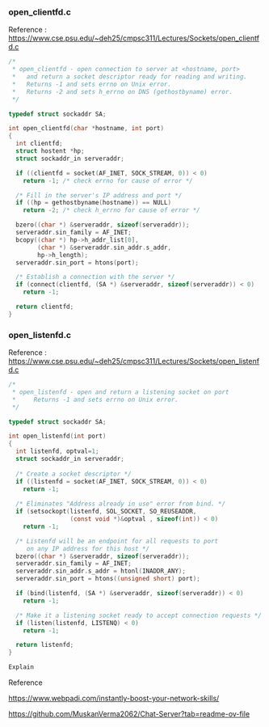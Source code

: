 ### open_clientfd.c

Reference : https://www.cse.psu.edu/~deh25/cmpsc311/Lectures/Sockets/open_clientfd.c
```c
/*
 * open_clientfd - open connection to server at <hostname, port> 
 *   and return a socket descriptor ready for reading and writing.
 *   Returns -1 and sets errno on Unix error. 
 *   Returns -2 and sets h_errno on DNS (gethostbyname) error.
 */

typedef struct sockaddr SA;

int open_clientfd(char *hostname, int port) 
{
  int clientfd;
  struct hostent *hp;
  struct sockaddr_in serveraddr;

  if ((clientfd = socket(AF_INET, SOCK_STREAM, 0)) < 0)
    return -1; /* check errno for cause of error */

  /* Fill in the server's IP address and port */
  if ((hp = gethostbyname(hostname)) == NULL)
    return -2; /* check h_errno for cause of error */

  bzero((char *) &serveraddr, sizeof(serveraddr));
  serveraddr.sin_family = AF_INET;
  bcopy((char *) hp->h_addr_list[0], 
        (char *) &serveraddr.sin_addr.s_addr,
        hp->h_length);
  serveraddr.sin_port = htons(port);

  /* Establish a connection with the server */
  if (connect(clientfd, (SA *) &serveraddr, sizeof(serveraddr)) < 0)
    return -1;

  return clientfd;
}
```

### open_listenfd.c

Reference : https://www.cse.psu.edu/~deh25/cmpsc311/Lectures/Sockets/open_listenfd.c
```c    
/*  
 * open_listenfd - open and return a listening socket on port
 *     Returns -1 and sets errno on Unix error.
 */

typedef struct sockaddr SA;

int open_listenfd(int port) 
{
  int listenfd, optval=1;
  struct sockaddr_in serveraddr;
  
  /* Create a socket descriptor */
  if ((listenfd = socket(AF_INET, SOCK_STREAM, 0)) < 0)
    return -1;
 
  /* Eliminates "Address already in use" error from bind. */
  if (setsockopt(listenfd, SOL_SOCKET, SO_REUSEADDR, 
                 (const void *)&optval , sizeof(int)) < 0)
    return -1;

  /* Listenfd will be an endpoint for all requests to port
     on any IP address for this host */
  bzero((char *) &serveraddr, sizeof(serveraddr));
  serveraddr.sin_family = AF_INET; 
  serveraddr.sin_addr.s_addr = htonl(INADDR_ANY); 
  serveraddr.sin_port = htons((unsigned short) port); 

  if (bind(listenfd, (SA *) &serveraddr, sizeof(serveraddr)) < 0)
    return -1;

  /* Make it a listening socket ready to accept connection requests */
  if (listen(listenfd, LISTENQ) < 0)
    return -1;

  return listenfd;
}

Explain
```

Reference

https://www.webpadi.com/instantly-boost-your-network-skills/

https://github.com/MuskanVerma2062/Chat-Server?tab=readme-ov-file